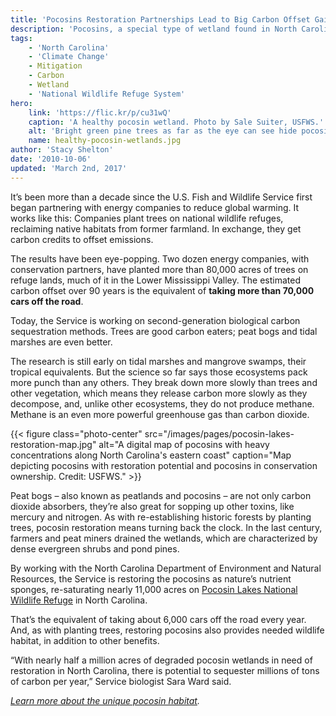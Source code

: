```yaml
---
title: 'Pocosins Restoration Partnerships Lead to Big Carbon Offset Gains'
description: 'Pocosins, a special type of wetland found in North Carolina, help to capture carbon and mitigate the impacts of climate change.'
tags:
    - 'North Carolina'
    - 'Climate Change'
    - Mitigation
    - Carbon
    - Wetland
    - 'National Wildlife Refuge System'
hero:
    link: 'https://flic.kr/p/cu31wQ'
    caption: 'A healthy pocosin wetland. Photo by Sale Suiter, USFWS.'
    alt: 'Bright green pine trees as far as the eye can see hide pocosin wetlands at their base'
    name: healthy-pocosin-wetlands.jpg
author: 'Stacy Shelton'
date: '2010-10-06'
updated: 'March 2nd, 2017'
---
```


It’s been more than a decade since the U.S. Fish and Wildlife Service first began partnering with energy companies to reduce global warming. It works like this: Companies plant trees on national wildlife refuges, reclaiming native habitats from former farmland. In exchange, they get carbon credits to offset emissions.

The results have been eye-popping. Two dozen energy companies, with conservation partners, have planted more than 80,000 acres of trees on refuge lands, much of it in the Lower Mississippi Valley. The estimated carbon offset over 90 years is the equivalent of **taking more than 70,000 cars off the road**.

Today, the Service is working on second-generation biological carbon sequestration methods. Trees are good carbon eaters; peat bogs and tidal marshes are even better.

The research is still early on tidal marshes and mangrove swamps, their tropical equivalents. But the science so far says those ecosystems pack more punch than any others. They break down more slowly than trees and other vegetation, which means they release carbon more slowly as they decompose, and, unlike other ecosystems, they do not produce methane. Methane is an even more powerful greenhouse gas than carbon dioxide.

{{< figure class="photo-center" src="/images/pages/pocosin-lakes-restoration-map.jpg" alt="A digital map of pocosins with heavy concentrations along North Carolina's eastern coast" caption="Map depicting pocosins with restoration potential and pocosins in conservation ownership. Credit: USFWS." >}}

Peat bogs – also known as peatlands and pocosins – are not only carbon dioxide absorbers, they’re also great for sopping up other toxins, like mercury and nitrogen. As with re-establishing historic forests by planting trees, pocosin restoration means turning back the clock. In the last century, farmers and peat miners drained the wetlands, which are characterized by dense evergreen shrubs and pond pines.

By working with the North Carolina Department of Environment and Natural Resources, the Service is restoring the pocosins as nature’s nutrient sponges, re-saturating nearly 11,000 acres on [Pocosin Lakes National Wildlife Refuge](http://www.fws.gov/refuge/pocosin_lakes/) in North Carolina.

That’s the equivalent of taking about 6,000 cars off the road every year. And, as with planting trees, restoring pocosins also provides needed wildlife habitat, in addition to other benefits.

“With nearly half a million acres of degraded pocosin wetlands in need of restoration in North Carolina, there is potential to sequester millions of tons of carbon per year,” Service biologist Sara Ward said.

*[Learn more about the unique pocosin habitat](http://www.fws.gov/refuge/pocosin_lakes/).*
